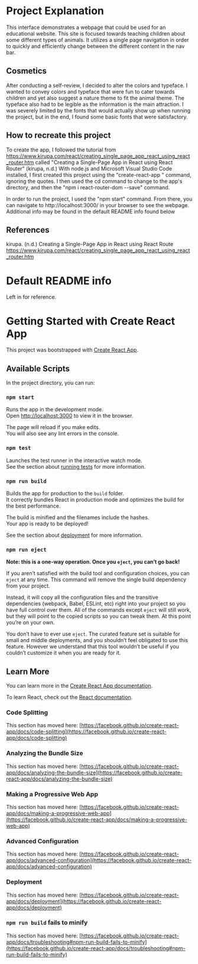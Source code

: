 # Project Explanation
This interface demonstrates a webpage that could be used for an educational website. This site is
focused towards teaching children about some different types of animals. It utilizes a single page
navigation in order to quickly and efficiently change between the different content in the
nav bar.

## Cosmetics
After conducting a self-review, I decided to alter the colors and typeface. I wanted to convey
colors and typeface that were fun to cater towards children and yet also suggest a nature theme 
to fit the animal theme. The typeface also had to be legible as the information is the main attraction.
I was severely limited by the fonts that would actually show up when running the project, but in the
end, I found some basic fonts that were satisfactory.

## How to recreate this project
To create the app, I followed the tutorial from 
https://www.kirupa.com/react/creating_single_page_app_react_using_react_router.htm
called "Creating a Single-Page App in React using React Router" (kirupa, n.d.)
With node.js and Microsoft Visual Studio Code installed, I first created this project using the 
"create-react-app <name>" command, ignoring the quotes. I then used the cd command to change to the 
app's directory, and then the "npm i react-router-dom --save" command.

In order to run the project, I used the "npm start" command. From there, you can navigate to http://localhost:3000/
in your browser to see the webpage. Additional info may be found in the default README info found below

## References
kirupa. (n.d.) Creating a Single-Page App in React using React Route
https://www.kirupa.com/react/creating_single_page_app_react_using_react_router.htm


# Default README info

Left in for reference.


# Getting Started with Create React App

This project was bootstrapped with [Create React App](https://github.com/facebook/create-react-app).

## Available Scripts

In the project directory, you can run:

### `npm start`

Runs the app in the development mode.\
Open [http://localhost:3000](http://localhost:3000) to view it in the browser.

The page will reload if you make edits.\
You will also see any lint errors in the console.

### `npm test`

Launches the test runner in the interactive watch mode.\
See the section about [running tests](https://facebook.github.io/create-react-app/docs/running-tests) for more information.

### `npm run build`

Builds the app for production to the `build` folder.\
It correctly bundles React in production mode and optimizes the build for the best performance.

The build is minified and the filenames include the hashes.\
Your app is ready to be deployed!

See the section about [deployment](https://facebook.github.io/create-react-app/docs/deployment) for more information.

### `npm run eject`

**Note: this is a one-way operation. Once you `eject`, you can’t go back!**

If you aren’t satisfied with the build tool and configuration choices, you can `eject` at any time. This command will remove the single build dependency from your project.

Instead, it will copy all the configuration files and the transitive dependencies (webpack, Babel, ESLint, etc) right into your project so you have full control over them. All of the commands except `eject` will still work, but they will point to the copied scripts so you can tweak them. At this point you’re on your own.

You don’t have to ever use `eject`. The curated feature set is suitable for small and middle deployments, and you shouldn’t feel obligated to use this feature. However we understand that this tool wouldn’t be useful if you couldn’t customize it when you are ready for it.

## Learn More

You can learn more in the [Create React App documentation](https://facebook.github.io/create-react-app/docs/getting-started).

To learn React, check out the [React documentation](https://reactjs.org/).

### Code Splitting

This section has moved here: [https://facebook.github.io/create-react-app/docs/code-splitting](https://facebook.github.io/create-react-app/docs/code-splitting)

### Analyzing the Bundle Size

This section has moved here: [https://facebook.github.io/create-react-app/docs/analyzing-the-bundle-size](https://facebook.github.io/create-react-app/docs/analyzing-the-bundle-size)

### Making a Progressive Web App

This section has moved here: [https://facebook.github.io/create-react-app/docs/making-a-progressive-web-app](https://facebook.github.io/create-react-app/docs/making-a-progressive-web-app)

### Advanced Configuration

This section has moved here: [https://facebook.github.io/create-react-app/docs/advanced-configuration](https://facebook.github.io/create-react-app/docs/advanced-configuration)

### Deployment

This section has moved here: [https://facebook.github.io/create-react-app/docs/deployment](https://facebook.github.io/create-react-app/docs/deployment)

### `npm run build` fails to minify

This section has moved here: [https://facebook.github.io/create-react-app/docs/troubleshooting#npm-run-build-fails-to-minify](https://facebook.github.io/create-react-app/docs/troubleshooting#npm-run-build-fails-to-minify)
